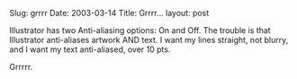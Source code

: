 Slug: grrrr
Date: 2003-03-14
Title: Grrrr...
layout: post

Illustrator has two Anti-aliasing options: On and Off. The trouble is that Illustrator anti-aliases artwork AND text. I want my lines straight, not blurry, and I want my text anti-aliased, over 10 pts.

Grrrrr.
